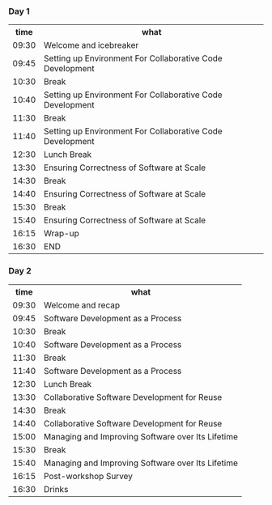 <div class="row">
  <div class="col-md-6">
    <h3>Day 1</h3>
    <table class="table table-striped">
      <tr> <th>time</th> <th>what</th></tr>
      <tr> <td>09:30</td>  <td>Welcome and icebreaker</td> </tr>
      <tr> <td>09:45</td>  <td>Setting up Environment For Collaborative Code Development</td></tr>
      <tr> <td>10:30</td>  <td>Break</td></tr>
      <tr> <td>10:40</td>  <td>Setting up Environment For Collaborative Code Development </td> </tr>
      <tr> <td>11:30</td>  <td>Break</td></tr>
      <tr> <td>11:40</td>  <td>Setting up Environment For Collaborative Code Development</td> </tr>
      <tr> <td>12:30</td>  <td>Lunch Break</td></tr>
      <tr> <td>13:30</td>  <td>Ensuring Correctness of Software at Scale</td> </tr>
      <tr> <td>14:30</td>  <td>Break</td></tr>
      <tr> <td>14:40</td>  <td>Ensuring Correctness of Software at Scale</td> </tr>
      <tr> <td>15:30</td>  <td>Break</td></tr>
      <tr> <td>15:40</td>  <td>Ensuring Correctness of Software at Scale</td> </tr>
      <tr> <td>16:15</td>  <td>Wrap-up</td> </tr>
      <tr> <td>16:30</td>  <td>END</td> </tr>
    </table>
  </div>
  <div class="col-md-6">
    <h3>Day 2</h3>
    <table class="table table-striped">
      <tr> <th>time</th> <th>what</th></tr>
      <tr> <td>09:30</td>  <td>Welcome and recap</td> </tr>
      <tr> <td>09:45</td>  <td>Software Development as a Process</td></tr>
      <tr> <td>10:30</td>  <td>Break</td></tr>
      <tr> <td>10:40</td>  <td>Software Development as a Process</td> </tr>
      <tr> <td>11:30</td>  <td>Break</td></tr>
      <tr> <td>11:40</td>  <td>Software Development as a Process</td></tr>
      <tr> <td>12:30</td>  <td>Lunch Break</td></tr>
      <tr> <td>13:30</td>  <td>Collaborative Software Development for Reuse</td></tr>
      <tr> <td>14:30</td>  <td>Break</td></tr>
      <tr> <td>14:40</td>  <td>Collaborative Software Development for Reuse</td> </tr>
      <tr> <td>15:00</td>  <td>Managing and Improving Software over Its Lifetime</td> </tr>
      <tr> <td>15:30</td>  <td>Break</td></tr>
      <tr> <td>15:40</td>  <td>Managing and Improving Software over Its Lifetime</td> </tr>
      <tr> <td>16:15</td>  <td>Post-workshop Survey</td> </tr>
      <tr> <td>16:30</td>  <td>Drinks</td> </tr>
    </table>
  </div>
</div>
